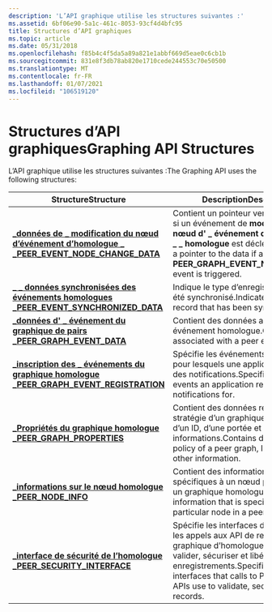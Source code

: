 ```yaml
---
description: 'L’API graphique utilise les structures suivantes :'
ms.assetid: 6bf06e90-5a1c-461c-8053-93cf4d4bfc95
title: Structures d’API graphiques
ms.topic: article
ms.date: 05/31/2018
ms.openlocfilehash: f85b4c4f5da5a89a821e1abbf669d5eae0c6cb1b
ms.sourcegitcommit: 831e8f3db78ab820e1710cede244553c70e50500
ms.translationtype: MT
ms.contentlocale: fr-FR
ms.lasthandoff: 01/07/2021
ms.locfileid: "106519120"
---
```

# <a name="graphing-api-structures"></a><span data-ttu-id="b6381-103">Structures d’API graphiques</span><span class="sxs-lookup"><span data-stu-id="b6381-103">Graphing API Structures</span></span>

<span data-ttu-id="b6381-104">L’API graphique utilise les structures suivantes :</span><span class="sxs-lookup"><span data-stu-id="b6381-104">The Graphing API uses the following structures:</span></span>



| <span data-ttu-id="b6381-105">Structure</span><span class="sxs-lookup"><span data-stu-id="b6381-105">Structure</span></span>                                                                 | <span data-ttu-id="b6381-106">Description</span><span class="sxs-lookup"><span data-stu-id="b6381-106">Description</span></span>                                                                                                   |
|---------------------------------------------------------------------------|---------------------------------------------------------------------------------------------------------------|
| [<span data-ttu-id="b6381-107">**\_données de \_ modification du nœud d’événement d’homologue \_ \_**</span><span class="sxs-lookup"><span data-stu-id="b6381-107">**PEER\_EVENT\_NODE\_CHANGE\_DATA**</span></span>](/windows/desktop/api/P2P/ns-p2p-peer_event_node_change_data)    | <span data-ttu-id="b6381-108">Contient un pointeur vers les données si un événement de **modification de nœud d' \_ événement de graphique \_ \_ \_ homologue** est déclenché.</span><span class="sxs-lookup"><span data-stu-id="b6381-108">Contains a pointer to the data if a **PEER\_GRAPH\_EVENT\_NODE\_CHANGE** event is triggered.</span></span>                  |
| [<span data-ttu-id="b6381-109">**\_ \_ données synchronisées des événements homologues \_**</span><span class="sxs-lookup"><span data-stu-id="b6381-109">**PEER\_EVENT\_SYNCHRONIZED\_DATA**</span></span>](/windows/desktop/api/P2P/ns-p2p-peer_event_synchronized_data)   | <span data-ttu-id="b6381-110">Indique le type d’enregistrement qui a été synchronisé.</span><span class="sxs-lookup"><span data-stu-id="b6381-110">Indicates the type of record that has been synchronized.</span></span>                                                      |
| [<span data-ttu-id="b6381-111">**\_données d' \_ événement du graphique de pairs \_**</span><span class="sxs-lookup"><span data-stu-id="b6381-111">**PEER\_GRAPH\_EVENT\_DATA**</span></span>](/windows/desktop/api/P2P/ns-p2p-peer_graph_event_data)                 | <span data-ttu-id="b6381-112">Contient des données associées à un événement homologue.</span><span class="sxs-lookup"><span data-stu-id="b6381-112">Contains data associated with a peer event.</span></span>                                                                   |
| [<span data-ttu-id="b6381-113">**\_inscription des \_ événements du graphique homologue \_**</span><span class="sxs-lookup"><span data-stu-id="b6381-113">**PEER\_GRAPH\_EVENT\_REGISTRATION**</span></span>](/windows/desktop/api/P2P/ns-p2p-peer_graph_event_registration) | <span data-ttu-id="b6381-114">Spécifie les événements homologues pour lesquels une application requiert des notifications.</span><span class="sxs-lookup"><span data-stu-id="b6381-114">Specifies which peer events an application requires notifications for.</span></span>                                        |
| [<span data-ttu-id="b6381-115">**\_Propriétés du graphique homologue \_**</span><span class="sxs-lookup"><span data-stu-id="b6381-115">**PEER\_GRAPH\_PROPERTIES**</span></span>](/windows/desktop/api/P2P/ns-p2p-peer_graph_properties)                  | <span data-ttu-id="b6381-116">Contient des données relatives à la stratégie d’un graphique homologue, d’un ID, d’une portée et d’autres informations.</span><span class="sxs-lookup"><span data-stu-id="b6381-116">Contains data about the policy of a peer graph, ID, scope, and other information.</span></span>                             |
| [<span data-ttu-id="b6381-117">**\_informations sur le nœud homologue \_**</span><span class="sxs-lookup"><span data-stu-id="b6381-117">**PEER\_NODE\_INFO**</span></span>](/windows/desktop/api/P2P/ns-p2p-peer_node_info)                                | <span data-ttu-id="b6381-118">Contient des informations qui sont spécifiques à un nœud particulier dans un graphique homologue.</span><span class="sxs-lookup"><span data-stu-id="b6381-118">Contains information that is specific to a particular node in a peer graph.</span></span>                                   |
| [<span data-ttu-id="b6381-119">**\_interface de sécurité de l’homologue \_**</span><span class="sxs-lookup"><span data-stu-id="b6381-119">**PEER\_SECURITY\_INTERFACE**</span></span>](/windows/desktop/api/P2P/ns-p2p-peer_security_interface)              | <span data-ttu-id="b6381-120">Spécifie les interfaces de sécurité que les appels aux API de représentation graphique d’homologue utilisent pour valider, sécuriser et libérer des enregistrements.</span><span class="sxs-lookup"><span data-stu-id="b6381-120">Specifies the security interfaces that calls to Peer Graphing APIs use to validate, secure, and free records.</span></span> |



 

 

 



